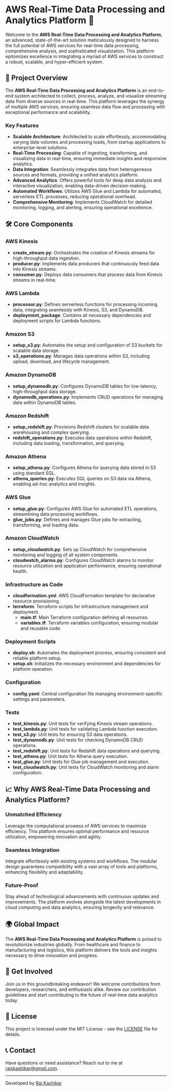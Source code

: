 # AWS Real-Time Data Processing and Analytics Platform 🚀

Welcome to the **AWS Real-Time Data Processing and Analytics Platform**, an advanced, state-of-the-art solution meticulously designed to harness the full potential of AWS services for real-time data processing, comprehensive analysis, and sophisticated visualization. This platform epitomizes excellence in integrating a myriad of AWS services to construct a robust, scalable, and hyper-efficient system.

## 🌟 Project Overview

The **AWS Real-Time Data Processing and Analytics Platform** is an end-to-end system architected to collect, process, analyze, and visualize streaming data from diverse sources in real-time. This platform leverages the synergy of multiple AWS services, ensuring seamless data flow and processing with exceptional performance and scalability.

### Key Features

- **Scalable Architecture**: Architected to scale effortlessly, accommodating varying data volumes and processing loads, from startup applications to enterprise-level solutions.
- **Real-Time Processing**: Capable of ingesting, transforming, and visualizing data in real-time, ensuring immediate insights and responsive analytics.
- **Data Integration**: Seamlessly integrates data from heterogeneous sources and formats, providing a unified analytics platform.
- **Advanced Analytics**: Offers powerful tools for deep data analysis and interactive visualization, enabling data-driven decision-making.
- **Automated Workflows**: Utilizes AWS Glue and Lambda for automated, serverless ETL processes, reducing operational overhead.
- **Comprehensive Monitoring**: Implements CloudWatch for detailed monitoring, logging, and alerting, ensuring operational excellence.

## 🛠️ Core Components

### AWS Kinesis
- **create_stream.py**: Orchestrates the creation of Kinesis streams for high-throughput data ingestion.
- **producer.py**: Implements data producers that continuously feed data into Kinesis streams.
- **consumer.py**: Deploys data consumers that process data from Kinesis streams in real-time.

### AWS Lambda
- **processor.py**: Defines serverless functions for processing incoming data, integrating seamlessly with Kinesis, S3, and DynamoDB.
- **deployment_package**: Contains all necessary dependencies and deployment scripts for Lambda functions.

### Amazon S3
- **setup_s3.py**: Automates the setup and configuration of S3 buckets for scalable data storage.
- **s3_operations.py**: Manages data operations within S3, including upload, download, and lifecycle management.

### Amazon DynamoDB
- **setup_dynamodb.py**: Configures DynamoDB tables for low-latency, high-throughput data storage.
- **dynamodb_operations.py**: Implements CRUD operations for managing data within DynamoDB tables.

### Amazon Redshift
- **setup_redshift.py**: Provisions Redshift clusters for scalable data warehousing and complex querying.
- **redshift_operations.py**: Executes data operations within Redshift, including data loading, transformation, and querying.

### Amazon Athena
- **setup_athena.py**: Configures Athena for querying data stored in S3 using standard SQL.
- **athena_queries.py**: Executes SQL queries on S3 data via Athena, enabling ad-hoc analytics and insights.

### AWS Glue
- **setup_glue.py**: Configures AWS Glue for automated ETL operations, streamlining data processing workflows.
- **glue_jobs.py**: Defines and manages Glue jobs for extracting, transforming, and loading data.

### Amazon CloudWatch
- **setup_cloudwatch.py**: Sets up CloudWatch for comprehensive monitoring and logging of all system components.
- **cloudwatch_alarms.py**: Configures CloudWatch alarms to monitor resource utilization and application performance, ensuring operational health.

### Infrastructure as Code
- **cloudformation.yml**: AWS CloudFormation template for declarative resource provisioning.
- **terraform**: Terraform scripts for infrastructure management and deployment.
  - **main.tf**: Main Terraform configuration defining all resources.
  - **variables.tf**: Terraform variables configuration, ensuring modular and reusable code.

### Deployment Scripts
- **deploy.sh**: Automates the deployment process, ensuring consistent and reliable platform setup.
- **setup.sh**: Initializes the necessary environment and dependencies for platform operation.

### Configuration
- **config.yaml**: Central configuration file managing environment-specific settings and parameters.

### Tests
- **test_kinesis.py**: Unit tests for verifying Kinesis stream operations.
- **test_lambda.py**: Unit tests for validating Lambda function execution.
- **test_s3.py**: Unit tests for ensuring S3 data operations.
- **test_dynamodb.py**: Unit tests for checking DynamoDB CRUD operations.
- **test_redshift.py**: Unit tests for Redshift data operations and querying.
- **test_athena.py**: Unit tests for Athena query execution.
- **test_glue.py**: Unit tests for Glue job management and execution.
- **test_cloudwatch.py**: Unit tests for CloudWatch monitoring and alarm configuration.

## 📈 Why AWS Real-Time Data Processing and Analytics Platform?

### Unmatched Efficiency
Leverage the computational prowess of AWS services to maximize efficiency. This platform ensures optimal performance and resource utilization, empowering innovation and agility.

### Seamless Integration
Integrate effortlessly with existing systems and workflows. The modular design guarantees compatibility with a vast array of tools and platforms, enhancing flexibility and adaptability.

### Future-Proof
Stay ahead of technological advancements with continuous updates and improvements. The platform evolves alongside the latest developments in cloud computing and data analytics, ensuring longevity and relevance.

## 🌍 Global Impact

The **AWS Real-Time Data Processing and Analytics Platform** is poised to revolutionize industries globally. From healthcare and finance to manufacturing and logistics, this platform delivers the tools and insights necessary to drive innovation and progress.

## 🤝 Get Involved

Join us in this groundbreaking endeavor! We welcome contributions from developers, researchers, and enthusiasts alike. Review our contribution guidelines and start contributing to the future of real-time data analytics today.

## 📜 License

This project is licensed under the MIT License - see the [LICENSE](LICENSE) file for details.

## 📞 Contact

Have questions or need assistance? Reach out to me at [rajskashikar@gmail.com](mailto:rajskashikar@gmail.com).

---

Developed by [Raj Kashikar](https://github.com/raj200501)

